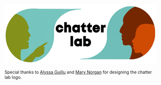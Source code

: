<img src="./logo/logo.jpg" width="555" height="200">

Special thanks to [Alyssa Guillu](chatterlab/people/alyssa-aboutme.md) 
and [Mary Norgan](chatterlab/people/maryn-aboutme.md) for designing the 
chatter lab logo.
